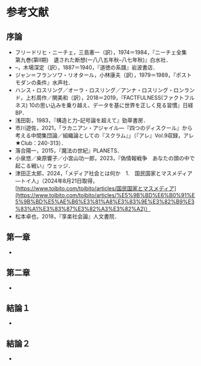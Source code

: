 # 参考文献

## 序論

- フリードリヒ・ニーチェ，三島憲一（訳），1974＝1984，『ニーチェ全集　第九巻(第Ⅱ期)　遺された断想(一八八五年秋–八七年秋)』白水社．
- –，木場深定（訳），1887＝1940，『道徳の系譜』岩波書店．
- ジャン＝フランソワ・リオタール，小林康夫（訳），1979＝1989，『ポストモダンの条件』水声社．
- ハンス・ロスリング／オーラ・ロスリング／アンナ・ロスリング・ロンランド，上杉周作／関美和（訳），2018＝2019，『FACTFULNESS(ファクトフルネス) 10の思い込みを乗り越え、データを基に世界を正しく見る習慣』日経BP．
- 浅田彰，1983，『構造と力–記号論を超えて』勁草書房．
- 市川遊佐，2021，「ラカニアン・アジャイル―『四つのディスクール』から考える中間集団論／組織論としての『スクラム』」（『アレ』Vol.9収録，アレ★Club：240-313）．
- 落合陽一，2015，『魔法の世紀』PLANETS．
- 小泉悠／桒原響子／小宮山功一郎，2023，『偽情報戦争　あなたの頭の中で起こる戦い』ウェッジ．
- 津田正太郎，2024，「メディア社会とは何か　1.　国民国家とマスメディア―トイ人」（2024年8月21日取得，[https://www.toibito.com/toibito/articles/国民国家とマスメディア](https://www.toibito.com/toibito/articles/%E5%9B%BD%E6%B0%91%E5%9B%BD%E5%AE%B6%E3%81%A8%E3%83%9E%E3%82%B9%E3%83%A1%E3%83%87%E3%82%A3%E3%82%A2)）
- 松本卓也，2018，『享楽社会論』人文書院．

## 第一章

- 

## 第二章

- 

## 結論１

- 

## 結論２

- 